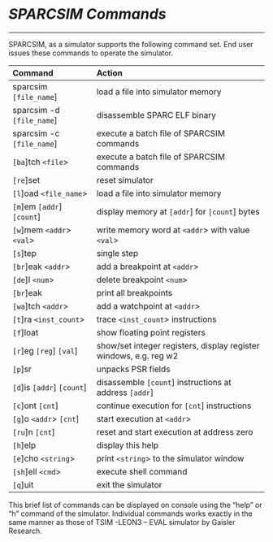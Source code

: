 # _SPARCSIM Commands_ #

---


SPARCSIM, as a simulator supports the following command set. End user issues these commands to operate the simulator.

| **Command** | **Action** |
|:------------|:-----------|
| sparcsim `[file_name`] | load a file into simulator memory |
| sparcsim -d `[file_name`] | disassemble SPARC ELF binary |
| sparcsim -c `[file_name`] | execute a batch file of SPARCSIM commands |
| `[ba`]tch `<file`> | execute a batch file of SPARCSIM commands |
| `[re`]set   | reset simulator |
| `[l`]oad `<file_name`> | load a file into simulator memory |
| `[m`]em `[addr`] `[count`] | display memory at `[addr`] for `[count`] bytes |
| `[w`]mem `<addr`> `<val`> | write memory word at `<addr`> with value `<val`> |
| `[s`]tep    | single step |
| `[br`]eak `<addr`> | add a breakpoint at `<addr`> |
| `[de`]l `<num`> | delete breakpoint `<num`> |
| `[br`]eak   | print all breakpoints |
| `[wa`]tch `<addr`> | add a watchpoint at `<addr`> |
| `[t`]ra `<inst_count`> | trace `<inst_count`> instructions |
| `[f`]loat   | show floating point registers |
| `[r`]eg `[reg`] `[val`] | show/set integer registers, display register windows, e.g. reg w2 |
| `[p`]sr     | unpacks PSR fields |
| `[d`]is `[addr`] `[count`] | disassemble `[count`] instructions at address `[addr`] |
| `[c`]ont `[cnt`] | continue execution for `[cnt`] instructions |
| `[g`]o `<addr`> `[cnt`] | start execution at `<addr`> |
| `[ru`]n `[cnt`] | reset and start execution at address zero |
| `[h`]elp    | display this help |
| `[e`]cho `<string`> | print `<string`> to the simulator window |
| `[sh`]ell `<cmd`> | execute shell command |
| `[q`]uit    | exit the simulator |

This brief list of commands can be displayed on console using the “help” or “h” command of the simulator. Individual commands works exactly in the same manner as those of TSIM -LEON3 – EVAL simulator by Gaisler Research.